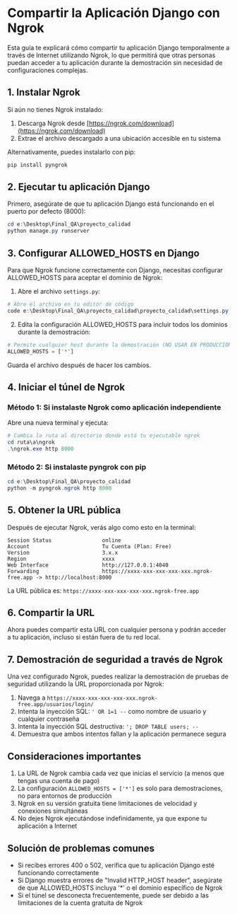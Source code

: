 # Compartir la Aplicación Django con Ngrok

Esta guía te explicará cómo compartir tu aplicación Django temporalmente a través de Internet utilizando Ngrok, lo que permitirá que otras personas puedan acceder a tu aplicación durante la demostración sin necesidad de configuraciones complejas.

## 1. Instalar Ngrok

Si aún no tienes Ngrok instalado:

1. Descarga Ngrok desde [https://ngrok.com/download](https://ngrok.com/download)
2. Extrae el archivo descargado a una ubicación accesible en tu sistema

Alternativamente, puedes instalarlo con pip:

```powershell
pip install pyngrok
```

## 2. Ejecutar tu aplicación Django

Primero, asegúrate de que tu aplicación Django está funcionando en el puerto por defecto (8000):

```powershell
cd e:\Desktop\Final_QA\proyecto_calidad
python manage.py runserver
```

## 3. Configurar ALLOWED_HOSTS en Django

Para que Ngrok funcione correctamente con Django, necesitas configurar ALLOWED_HOSTS para aceptar el dominio de Ngrok:

1. Abre el archivo `settings.py`:

```powershell
# Abre el archivo en tu editor de código
code e:\Desktop\Final_QA\proyecto_calidad\proyecto_calidad\settings.py
```

2. Edita la configuración ALLOWED_HOSTS para incluir todos los dominios durante la demostración:

```python
# Permite cualquier host durante la demostración (NO USAR EN PRODUCCIÓN)
ALLOWED_HOSTS = ['*']
```

Guarda el archivo después de hacer los cambios.

## 4. Iniciar el túnel de Ngrok

### Método 1: Si instalaste Ngrok como aplicación independiente

Abre una nueva terminal y ejecuta:

```powershell
# Cambia la ruta al directorio donde está tu ejecutable ngrok
cd ruta\a\ngrok
.\ngrok.exe http 8000
```

### Método 2: Si instalaste pyngrok con pip

```powershell
cd e:\Desktop\Final_QA\proyecto_calidad
python -m pyngrok.ngrok http 8000
```

## 5. Obtener la URL pública

Después de ejecutar Ngrok, verás algo como esto en la terminal:

```
Session Status                online
Account                       Tu Cuenta (Plan: Free)
Version                       3.x.x
Region                        xxxx
Web Interface                 http://127.0.0.1:4040
Forwarding                    https://xxxx-xxx-xxx-xxx-xxx.ngrok-free.app -> http://localhost:8000
```

La URL pública es: `https://xxxx-xxx-xxx-xxx-xxx.ngrok-free.app`

## 6. Compartir la URL

Ahora puedes compartir esta URL con cualquier persona y podrán acceder a tu aplicación, incluso si están fuera de tu red local.

## 7. Demostración de seguridad a través de Ngrok

Una vez configurado Ngrok, puedes realizar la demostración de pruebas de seguridad utilizando la URL proporcionada por Ngrok:

1. Navega a `https://xxxx-xxx-xxx-xxx-xxx.ngrok-free.app/usuarios/login/`
2. Intenta la inyección SQL: `' OR 1=1 --` como nombre de usuario y cualquier contraseña
3. Intenta la inyección SQL destructiva: `'; DROP TABLE users; --`
4. Demuestra que ambos intentos fallan y la aplicación permanece segura

## Consideraciones importantes

1. La URL de Ngrok cambia cada vez que inicias el servicio (a menos que tengas una cuenta de pago)
2. La configuración `ALLOWED_HOSTS = ['*']` es solo para demostraciones, no para entornos de producción
3. Ngrok en su versión gratuita tiene limitaciones de velocidad y conexiones simultáneas
4. No dejes Ngrok ejecutándose indefinidamente, ya que expone tu aplicación a Internet

## Solución de problemas comunes

- Si recibes errores 400 o 502, verifica que tu aplicación Django esté funcionando correctamente
- Si Django muestra errores de "Invalid HTTP_HOST header", asegúrate de que ALLOWED_HOSTS incluya '*' o el dominio específico de Ngrok
- Si el túnel se desconecta frecuentemente, puede ser debido a las limitaciones de la cuenta gratuita de Ngrok
